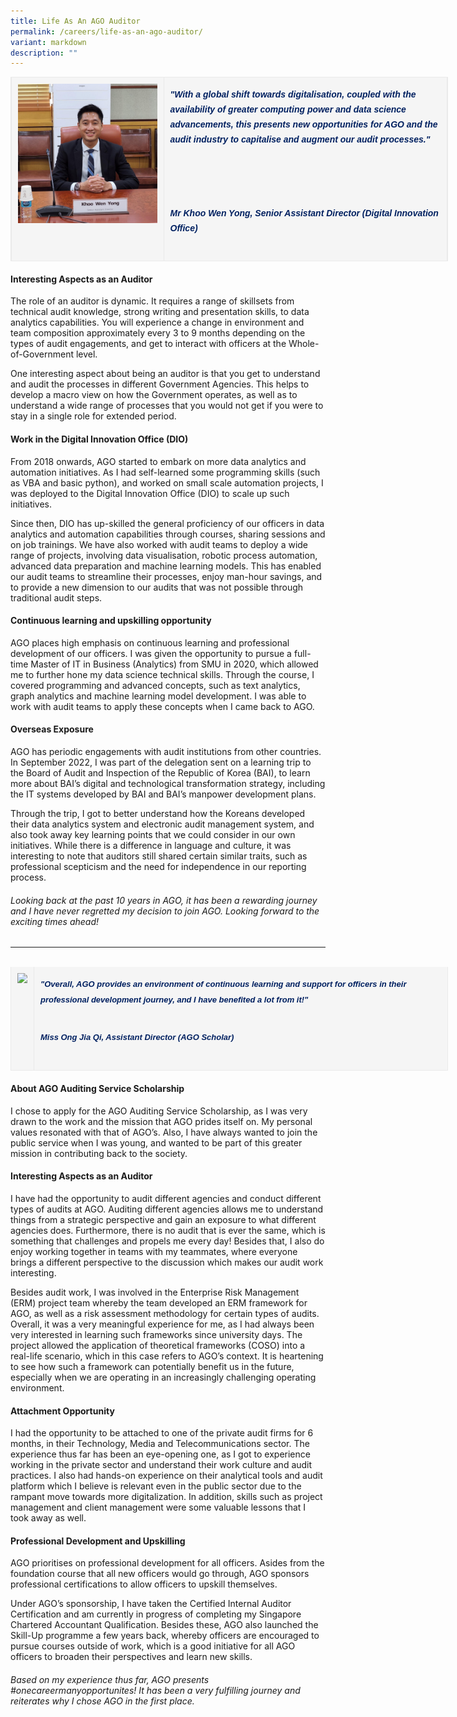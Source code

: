 ```yaml
---
title: Life As An AGO Auditor
permalink: /careers/life-as-an-ago-auditor/
variant: markdown
description: ""
---
```

<table style="width: 700px; border-collapse: collapse; margin: 0; padding: 0; border: 1px solid #eaeaea; background: #f5f5f5; color: #444; font-family: Arial, Helvetica, sans-serif; font-size: 16px;">
    <tbody style="margin: 0; padding: 0; border: 0; background: transparent; color: inherit;">
        <tr style="margin: 0; padding: 0; border: 0; background: transparent; color: inherit;">
            <td style="padding: 10px; border: none; border-right: 1px solid #eaeaea; border-bottom: none; border-left: 1px solid #eaeaea; background: #f5f5f5; color: inherit; vertical-align: top;">
                <img src="/images/wen_yong_original.jpg" data-displaymode="Original" alt="Wen Yong 1" title="Wen Yong 1" style="max-width: 100%; height: auto; width: auto;">
            </td>
            <td style="padding: 10px; border: none; border-right: 1px solid #eaeaea; border-bottom: none; border-left: 1px solid #eaeaea; background: #f5f5f5; color: inherit; vertical-align: top;">
                <p style="margin: 0 0 25px; padding: 5px 0; font-size: 1rem; background: transparent; color: #444; font-family: Arial; font-weight: 400; line-height: 1.5em;">
                    <span style="font-size: 14px; color: #002060;"><em><strong>"With a global shift towards digitalisation, coupled with the availability of greater computing power and data science advancements, this presents new opportunities for AGO and the audit industry to capitalise and augment our audit processes."</strong></em></span>
                </p>
                <p style="margin: 0 0 25px; padding: 5px 0; font-size: 1rem; background: transparent; color: #444; font-family: Arial; font-weight: 400; line-height: 1.5em;">
                    <span style="font-size: 14px; color: #002060;"><em>&nbsp;</em></span>
                </p>
                <p style="margin: 0 0 25px; padding: 5px 0; font-size: 1rem; background: transparent; color: #444; font-family: Arial; font-weight: 400; line-height: 1.5em;">
                    <span style="font-size: 14px; color: #002060;"><em><strong>Mr Khoo Wen Yong,</strong></em><em><strong> Senior Assistant Director </strong></em></span><em style="font-size: 16px;"><strong><span style="font-size: 14px; color: #002060;">(Digital Innovation Office)</span></strong></em>
                </p>
            </td>
        </tr>
    </tbody>
</table>


#### Interesting Aspects as an Auditor
The role of an auditor is dynamic. It requires a range of skillsets from technical audit knowledge, strong writing and presentation skills, to data analytics capabilities. You will experience a change in environment and team composition approximately every 3 to 9 months depending on the types of audit engagements, and get to interact with officers at the Whole-of-Government level.

One interesting aspect about being an auditor is that you get to understand and audit the processes in different Government Agencies. This helps to develop a macro view on how the Government operates, as well as to understand a wide range of processes that you would not get if you were to stay in a single role for extended period.

#### Work in the Digital Innovation Office (DIO)
From 2018 onwards, AGO started to embark on more data analytics and automation initiatives. As I had self-learned some programming skills (such as VBA and basic python), and worked on small scale automation projects, I was deployed to the Digital Innovation Office (DIO) to scale up such initiatives.

Since then, DIO has up-skilled the general proficiency of our officers in data analytics and automation capabilities through courses, sharing sessions and on job trainings. We have also worked with audit teams to deploy a wide range of projects, involving data visualisation, robotic process automation, advanced data preparation and machine learning models. This has enabled our audit teams to streamline their processes, enjoy man-hour savings, and to provide a new dimension to our audits that was not possible through traditional audit steps.

#### Continuous learning and upskilling opportunity
AGO places high emphasis on continuous learning and professional development of our officers. I was given the opportunity to pursue a full-time Master of IT in Business (Analytics) from SMU in 2020, which allowed me to further hone my data science technical skills. Through the course, I covered programming and advanced concepts, such as text analytics, graph analytics and machine learning model development. I was able to work with audit teams to apply these concepts when I came back to AGO.

#### Overseas Exposure
AGO has periodic engagements with audit institutions from other countries. In September 2022, I was part of the delegation sent on a learning trip to the Board of Audit and Inspection of the Republic of Korea (BAI), to learn more about BAI’s digital and technological transformation strategy, including the IT systems developed by BAI and BAI’s manpower development plans.

Through the trip, I got to better understand how the Koreans developed their data analytics system and electronic audit management system, and also took away key learning points that we could consider in our own initiatives. While there is a difference in language and culture, it was interesting to note that auditors still shared certain similar traits, such as professional scepticism and the need for independence in our reporting process.

###### _Looking back at the past 10 years in AGO, it has been a rewarding journey and I have never regretted my decision to join AGO.&nbsp;Looking forward to the exciting times ahead!_

***
<br>

<table style="width: 700px; border-collapse: collapse; border-bottom: 1px solid #eaeaea; background: transparent; color: inherit; margin: 0 0 20px; padding: 0;">
    <tbody style="margin: 0; padding: 0; border: 0; background: transparent; color: inherit;">
        <tr style="margin: 0; padding: 0; border: 0; background: transparent; color: inherit;">
            <td style="padding: 10px; border: none; border-right: 1px solid #eaeaea; border-bottom: none; border-left: 1px solid #eaeaea; background: #f5f5f5; color: inherit; vertical-align: top;">
                <img src="/images/jia-qi-2.jpg" data-displaymode="Original" style="max-width: 100%; height: auto; width: auto;">
            </td>
            <td style="padding: 10px; border: none; border-right: 1px solid #eaeaea; border-bottom: none; border-left: 1px solid #eaeaea; background: #f5f5f5; color: inherit; vertical-align: top;">
                <p style="margin: 0 0 25px; padding: 5px 0; font-size: 1rem; background: transparent; color: #444; font-family: Arial; font-weight: 400; line-height: 1.5em;">
                    <span style="font-size: 13px; color: #002060;"><em><strong>"Overall, AGO provides an environment of continuous learning and support for officers in their professional development journey, and I have benefited a lot from it!"</strong></em></span>
                </p>
                <p style="margin: 0 0 25px; padding: 5px 0; font-size: 1rem; background: transparent; color: #444; font-family: Arial; font-weight: 400; line-height: 1.5em;">
                    <span style="font-size: small; color: #002060;"><em><strong>Miss Ong Jia Qi,</strong></em></span><em style="font-size: small; color: #002060;"><strong><span style="font-size: 13px; color: #002060;"> Assistant Director (AGO Scholar)</span></strong></em>
                </p>
            </td>
        </tr>
    </tbody>
</table>


#### About AGO Auditing Service Scholarship
I chose to apply for the AGO Auditing Service Scholarship, as I was very drawn to the work and the mission that AGO prides itself on. My personal values resonated with that of AGO’s. Also, I have always wanted to join the public service when I was young, and wanted to be part of this greater mission in contributing back to the society.

#### Interesting Aspects as an Auditor
I have had the opportunity to audit different agencies and conduct different types of audits at AGO. Auditing different agencies allows me to understand things from a strategic perspective and gain an exposure to what different agencies does. Furthermore, there is no audit that is ever the same, which is something that challenges and propels me every day! Besides that, I also do enjoy working together in teams with my teammates, where everyone brings a different perspective to the discussion which makes our audit work interesting.

Besides audit work, I was involved in the Enterprise Risk Management (ERM) project team whereby the team developed an ERM framework for AGO, as well as a risk assessment methodology for certain types of audits. Overall, it was a very meaningful experience for me, as I had always been very interested in learning such frameworks since university days. The project allowed the application of theoretical frameworks (COSO) into a real-life scenario, which in this case refers to AGO’s context. It is heartening to see how such a framework can potentially benefit us in the future, especially when we are operating in an increasingly challenging operating environment.

#### Attachment Opportunity
I had the opportunity to be attached to one of the private audit firms for 6 months, in their Technology, Media and Telecommunications sector. The experience thus far has been an eye-opening one, as I got to experience working in the private sector and understand their work culture and audit practices. I also had hands-on experience on their analytical tools and audit platform which I believe is relevant even in the public sector due to the rampant move towards more digitalization. In addition, skills such as project management and client management were some valuable lessons that I took away as well.

#### Professional Development and Upskilling
AGO prioritises on professional development for all&nbsp;officers. Asides from the foundation course that all new officers would go through, AGO sponsors professional certifications to allow officers to upskill themselves.

Under AGO’s sponsorship, I have taken the Certified Internal Auditor Certification and am currently in progress of completing my Singapore Chartered Accountant Qualification. Besides these, AGO also launched the Skill-Up programme a few years back, whereby officers are encouraged to pursue courses outside of work, which is a good initiative for all AGO officers to broaden their perspectives and learn new skills.&nbsp;

###### _Based on my experience thus far, AGO presents #onecareermanyopportunites! It has been a very fulfilling journey and reiterates why I chose AGO in the first place._